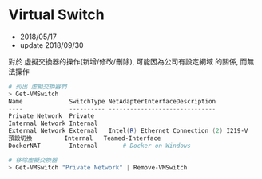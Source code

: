# Virtual Switch
- 2018/05/17
- update 2018/09/30

對於 虛擬交換器的操作(新增/修改/刪除), 可能因為公司有設定網域 的關係, 而無法操作

```powershell
# 列出 虛擬交換器們
> Get-VMSwitch
Name             SwitchType NetAdapterInterfaceDescription
----             ---------- ------------------------------
Private Network  Private
Internal Network Internal
External Network External   Intel(R) Ethernet Connection (2) I219-V
預設切換         Internal   Teamed-Interface
DockerNAT        Internal       # Docker on Windows

# 移除虛擬交換器
> Get-VMSwitch "Private Network" | Remove-VMSwitch
```
